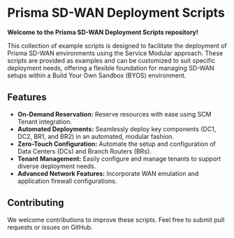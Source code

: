 # Prisma SD-WAN Deployment Scripts

**Welcome to the Prisma SD-WAN Deployment Scripts repository!**

This collection of example scripts is designed to facilitate the deployment of Prisma SD-WAN environments using the Service Modular approach. These scripts are provided as examples and can be customized to suit specific deployment needs, offering a flexible foundation for managing SD-WAN setups within a Build Your Own Sandbox (BYOS) environment.

## Features

* **On-Demand Reservation:** Reserve resources with ease using SCM Tenant integration.
* **Automated Deployments:** Seamlessly deploy key components (DC1, DC2, BR1, and BR2) in an automated, modular fashion.
* **Zero-Touch Configuration:** Automate the setup and configuration of Data Centers (DCs) and Branch Routers (BRs).
* **Tenant Management:** Easily configure and manage tenants to support diverse deployment needs.
* **Advanced Network Features:** Incorporate WAN emulation and application firewall configurations.

## Contributing

We welcome contributions to improve these scripts. Feel free to submit pull requests or issues on GitHub.

